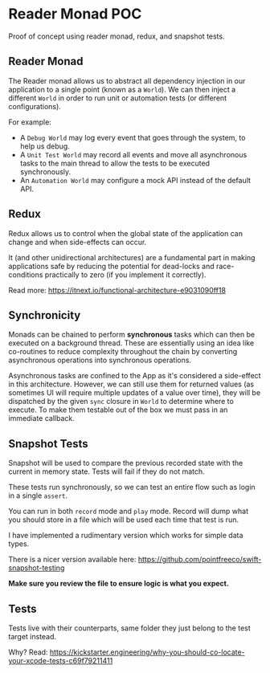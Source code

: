 # Reader Monad POC
Proof of concept using reader monad, redux, and snapshot tests.

## Reader Monad
The Reader monad allows us to abstract all dependency injection in our application to a single point (known as a `World`). We can then inject a different `World` in order to run unit or automation tests (or different configurations).

For example:
* A `Debug World` may log every event that goes through the system, to help us debug. 
* A `Unit Test World` may record all events and move all asynchronous tasks to the main thread to allow the tests to be executed synchronously. 
* An `Automation World` may configure a mock API instead of the default API.

## Redux
Redux allows us to control when the global state of the application can change and when side-effects can occur. 

It (and other unidirectional architectures) are a fundamental part in making applications safe by reducing the potential for dead-locks and race-conditions practically to zero (if you implement it correctly).

Read more: https://itnext.io/functional-architecture-e9031090ff18

## Synchronicity

Monads can be chained to perform **synchronous** tasks which can then be executed on a background thread. These are essentially using an idea like co-routines to reduce complexity throughout the chain by converting asynchronous operations into synchronous operations.

Asynchronous tasks are confined to the App as it's considered a side-effect in this architecture. However, we can still use them for returned values (as sometimes UI will require multiple updates of a value over time), they will be dispatched by the given `sync` closure in `World` to determine where to execute. To make them testable out of the box we must pass in an immediate callback.

## Snapshot Tests
Snapshot will be used to compare the previous recorded state with the current in memory state. Tests will fail if they do not match.

These tests run synchronously, so we can test an entire flow such as login in a single `assert`.

You can run in both `record` mode and `play` mode. Record will dump what you should store in a file which will be used each time that test is run. 

I have implemented a rudimentary version which works for simple data types.

There is a nicer version available here: https://github.com/pointfreeco/swift-snapshot-testing

**Make sure you review the file to ensure logic is what you expect.**

## Tests
Tests live with their counterparts, same folder they just belong to the test target instead.

Why? Read: https://kickstarter.engineering/why-you-should-co-locate-your-xcode-tests-c69f79211411
